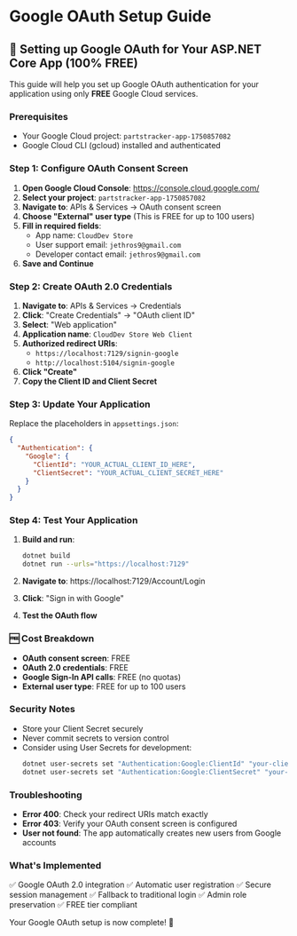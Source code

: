 # Google OAuth Setup Guide

## 🚀 Setting up Google OAuth for Your ASP.NET Core App (100% FREE)

This guide will help you set up Google OAuth authentication for your application using only **FREE** Google Cloud services.

### Prerequisites
- Your Google Cloud project: `partstracker-app-1750857082`
- Google Cloud CLI (gcloud) installed and authenticated

### Step 1: Configure OAuth Consent Screen

1. **Open Google Cloud Console**: https://console.cloud.google.com/
2. **Select your project**: `partstracker-app-1750857082`
3. **Navigate to**: APIs & Services → OAuth consent screen
4. **Choose "External" user type** (This is FREE for up to 100 users)
5. **Fill in required fields**:
   - App name: `CloudDev Store`
   - User support email: `jethros9@gmail.com`
   - Developer contact email: `jethros9@gmail.com`
6. **Save and Continue**

### Step 2: Create OAuth 2.0 Credentials

1. **Navigate to**: APIs & Services → Credentials
2. **Click**: "Create Credentials" → "OAuth client ID"
3. **Select**: "Web application"
4. **Application name**: `CloudDev Store Web Client`
5. **Authorized redirect URIs**:
   - `https://localhost:7129/signin-google`
   - `http://localhost:5104/signin-google`
6. **Click "Create"**
7. **Copy the Client ID and Client Secret**

### Step 3: Update Your Application

Replace the placeholders in `appsettings.json`:

```json
{
  "Authentication": {
    "Google": {
      "ClientId": "YOUR_ACTUAL_CLIENT_ID_HERE",
      "ClientSecret": "YOUR_ACTUAL_CLIENT_SECRET_HERE"
    }
  }
}
```

### Step 4: Test Your Application

1. **Build and run**:
   ```bash
   dotnet build
   dotnet run --urls="https://localhost:7129"
   ```

2. **Navigate to**: https://localhost:7129/Account/Login
3. **Click**: "Sign in with Google"
4. **Test the OAuth flow**

### 🆓 Cost Breakdown

- **OAuth consent screen**: FREE
- **OAuth 2.0 credentials**: FREE
- **Google Sign-In API calls**: FREE (no quotas)
- **External user type**: FREE for up to 100 users

### Security Notes

- Store your Client Secret securely
- Never commit secrets to version control
- Consider using User Secrets for development:
  ```bash
  dotnet user-secrets set "Authentication:Google:ClientId" "your-client-id"
  dotnet user-secrets set "Authentication:Google:ClientSecret" "your-client-secret"
  ```

### Troubleshooting

- **Error 400**: Check your redirect URIs match exactly
- **Error 403**: Verify your OAuth consent screen is configured
- **User not found**: The app automatically creates new users from Google accounts

### What's Implemented

✅ Google OAuth 2.0 integration
✅ Automatic user registration
✅ Secure session management
✅ Fallback to traditional login
✅ Admin role preservation
✅ FREE tier compliant

Your Google OAuth setup is now complete! 🎉
